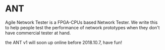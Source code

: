 # ANT
Agile Network Tester is a FPGA-CPUs based Network Tester. We write this to help people test the performance of network prototypes 
when they don't have commercial tester at hand.

the ANT v1 will soon up online before 2018.10.7, have fun!
